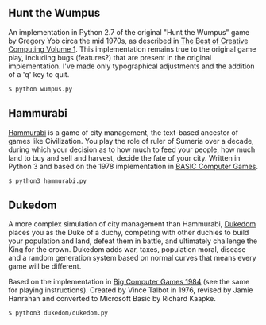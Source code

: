 ## Hunt the Wumpus

An implementation in Python 2.7 of the original "Hunt the Wumpus" game by
Gregory Yob circa the mid 1970s, as described in
[The Best of Creative Computing Volume 1](http://www.atariarchives.org/bcc1/showpage.php?page=247). This
implementation remains true to the original game play, including bugs
(features?) that are present in the original implementation.  I've made only
typographical adjustments and the addition of a 'q' key to quit.

	$ python wumpus.py

## Hammurabi

[Hammurabi](https://en.wikipedia.org/wiki/Hamurabi) is a game of city
management, the text-based ancestor of games like Civilization. You play the
role of ruler of Sumeria over a decade, during which your decision as to how
much to feed your people, how much land to buy and sell and harvest, decide the
fate of your city. Written in Python 3 and based on the 1978 implementation in
[BASIC Computer Games](http://atariarchives.org/basicgames/showpage.php?page=78).

    $ python3 hammurabi.py

## Dukedom

A more complex simulation of city management than Hammurabi,
[Dukedom](http://en.wikipedia.org/wiki/Dukedom_%28game%29)
places you as the Duke of a duchy, competing with other duchies to build your
population and land, defeat them in battle, and ultimately challenge the King
for the crown. Dukedom adds war, taxes, population moral, disease and a random
generation system based on normal curves that means every game will be
different.

Based on the implementation in
[Big Computer Games 1984](http://www.atariarchives.org/bigcomputergames/showpage.php?page=11)
(see the same for playing instructions). Created by Vince Talbot in 1976,
revised by Jamie Hanrahan and converted to Microsoft Basic by Richard Kaapke.

	$ python3 dukedom/dukedom.py
